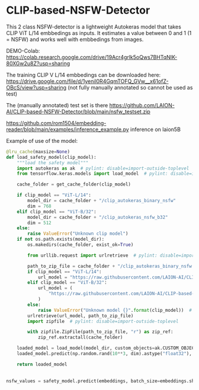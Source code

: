 # CLIP-based-NSFW-Detector

This 2 class NSFW-detector is a lightweight Autokeras model that takes CLIP ViT L/14 embbedings as inputs.
It estimates a value between 0 and 1 (1 = NSFW) and works well with embbedings from images.

DEMO-Colab:
https://colab.research.google.com/drive/19Acr4grlk5oQws7BHTqNIK-80XGw2u8Z?usp=sharing

The training CLIP V L/14 embbedings can be downloaded here:
https://drive.google.com/file/d/1yenil0R4GqmTOFQ_GVw__x61ofZ-OBcS/view?usp=sharing (not fully manually annotated so cannot be used as test)


The (manually annotated) test set is there https://github.com/LAION-AI/CLIP-based-NSFW-Detector/blob/main/nsfw_testset.zip

https://github.com/rom1504/embedding-reader/blob/main/examples/inference_example.py inference on laion5B

Example of use of the model:

```python
@lru_cache(maxsize=None)
def load_safety_model(clip_model):
    """load the safety model"""
    import autokeras as ak  # pylint: disable=import-outside-toplevel
    from tensorflow.keras.models import load_model  # pylint: disable=import-outside-toplevel

    cache_folder = get_cache_folder(clip_model)

    if clip_model == "ViT-L/14":
        model_dir = cache_folder + "/clip_autokeras_binary_nsfw"
        dim = 768
    elif clip_model == "ViT-B/32":
        model_dir = cache_folder + "/clip_autokeras_nsfw_b32"
        dim = 512
    else:
        raise ValueError("Unknown clip model")
    if not os.path.exists(model_dir):
        os.makedirs(cache_folder, exist_ok=True)

        from urllib.request import urlretrieve  # pylint: disable=import-outside-toplevel

        path_to_zip_file = cache_folder + "/clip_autokeras_binary_nsfw.zip"
        if clip_model == "ViT-L/14":
            url_model = "https://raw.githubusercontent.com/LAION-AI/CLIP-based-NSFW-Detector/main/clip_autokeras_binary_nsfw.zip"
        elif clip_model == "ViT-B/32":
            url_model = (
                "https://raw.githubusercontent.com/LAION-AI/CLIP-based-NSFW-Detector/main/clip_autokeras_nsfw_b32.zip"
            )
        else:
            raise ValueError("Unknown model {}".format(clip_model))  # pylint: disable=consider-using-f-string
        urlretrieve(url_model, path_to_zip_file)
        import zipfile  # pylint: disable=import-outside-toplevel

        with zipfile.ZipFile(path_to_zip_file, "r") as zip_ref:
            zip_ref.extractall(cache_folder)

    loaded_model = load_model(model_dir, custom_objects=ak.CUSTOM_OBJECTS)
    loaded_model.predict(np.random.rand(10**3, dim).astype("float32"), batch_size=10**3)

    return loaded_model
    
    
nsfw_values = safety_model.predict(embeddings, batch_size=embeddings.shape[0])
```

